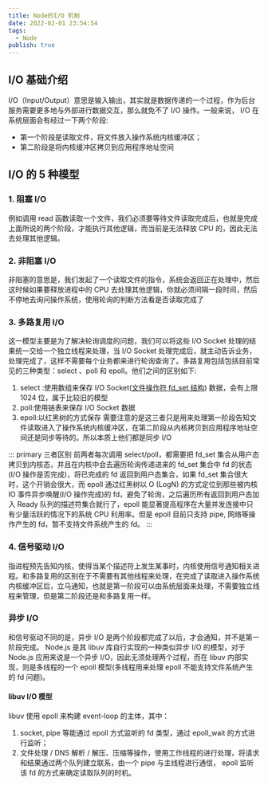 ```yaml
---
title: Node的I/O 机制
date: 2022-02-01 23:54:54
tags:
  - Node
publish: true
---
```


## I/O 基础介绍

I/O（Input/Output）意思是输入输出，其实就是数据传递的一个过程，作为后台服务需要更多地与外部进行数据交互，那么就免不了 I/O 操作。一般来说， I/O 在系统层面会有经过一下两个阶段:

- 第一个阶段是读取文件，将文件放入操作系统内核缓冲区；
- 第二阶段是将内核缓冲区拷贝到应用程序地址空间

## I/O 的 5 种模型

### 1. 阻塞 I/O

例如调用 read 函数读取一个文件，我们必须要等待文件读取完成后，也就是完成上面所说的两个阶段，才能执行其他逻辑，而当前是无法释放 CPU 的，因此无法去处理其他逻辑。

### 2. 非阻塞 I/O

非阻塞的意思是，我们发起了一个读取文件的指令，系统会返回正在处理中，然后这时候如果要释放进程中的 CPU 去处理其他逻辑，你就必须间隔一段时间，然后不停地去询问操作系统，使用轮询的判断方法看是否读取完成了

### 3. 多路复用 I/O

这一模型主要是为了解决轮询调度的问题，我们可以将这些 I/O Socket 处理的结果统一交给一个独立线程来处理，当 I/O Socket 处理完成后，就主动告诉业务，处理完成了，这样不需要每个业务都来进行轮询查询了。多路复用包括包括目前常见的三种类型：select 、poll 和 epoll。他们之间的区别如下:

1. select :使用数组来保存 I/O Socket([文件操作符 fd_set 结构](https://zh.wikipedia.org/zh-hans/%E6%96%87%E4%BB%B6%E6%8F%8F%E8%BF%B0%E7%AC%A6)) 数据，会有上限 1024 位，属于比较旧的模型
2. poll:使用链表来保存 I/O Socket 数据
3. epoll:以红黑树的方式保存
   需要注意的是这三者只是用来处理第一阶段告知文件读取进入了操作系统内核缓冲区，在第二阶段从内核拷贝到应用程序地址空间还是同步等待的。所以本质上他们都是同步 I/O

::: primary 三者区别
前两者每次调用 select/poll，都需要把 fd_set 集合从用户态拷贝到内核态，并且在内核中会去遍历轮询传递进来的 fd_set 集合中 fd 的状态(I/O 操作是否完成)，将已完成的 fd 返回到用户态集合，如果 fd_set 集合很大时，这个开销会很大，而 epoll 通过红黑树以 O (LogN) 的方式定位到那些被内核 IO 事件异步唤醒(I/O 操作完成)的 fd，避免了轮询，之后遍历所有返回到用户态加入 Ready 队列的描述符集合就行了，epoll 能显著提高程序在大量并发连接中只有少量活跃的情况下的系统 CPU 利用率。但是 epoll 目前只支持 pipe, 网络等操作产生的 fd，暂不支持文件系统产生的 fd。
:::

### 4. 信号驱动 I/O

指进程预先告知内核，使得当某个描述符上发生某事时，内核使用信号通知相关进程。和多路复用的区别在于不需要有其他线程来处理，在完成了读取进入操作系统内核缓冲区后，立马通知，也就是第一阶段可以由系统层面来处理，不需要独立线程来管理，但是第二阶段还是和多路复用一样。

### 异步 I/O

和信号驱动不同的是，异步 I/O 是两个阶段都完成了以后，才会通知，并不是第一阶段完成。
Node.js 是其 libuv 库自行实现的一种类似异步 I/O 的模型，对于 Node.js 应用来说是一个异步 I/O，因此无须处理两个过程，而在 libuv 内部实现，则是多线程的一个 epoll 模型(多线程用来处理 epoll 不能支持文件系统产生的 fd 问题)。

#### libuv I/O 模型

libuv 使用 epoll 来构建 event-loop 的主体，其中：

1. socket, pipe 等能通过 epoll 方式监听的 fd 类型，通过 epoll_wait 的方式进行监听；
2. 文件处理 / DNS 解析 / 解压、压缩等操作，使用工作线程的进行处理，将请求和结果通过两个队列建立联系，由一个 pipe 与主线程进行通信， epoll 监听该 fd 的方式来确定读取队列的时机。
